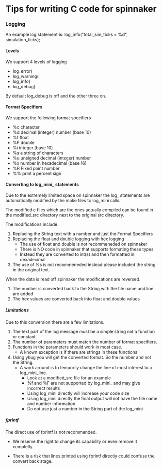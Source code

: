 # Tips for writing C code for spinnaker

### Logging

An example log statement is:
log_info("total_sim_ticks = %d", simulation_ticks);

#### Levels
We support 4 levels of logging
- log_error(
- log_warning(
- log_info(
- log_debug(

By default log_debug is off and the other three on.

#### Format Specifiers
We support the following format specifiers
- %c 	character
- %d 	decimal (integer) number (base 10)
- %f 	float
- %F    double
- %i 	integer (base 10)
- %s 	a string of characters
- %u 	unsigned decimal (integer) number
- %x 	number in hexadecimal (base 16)
- %R    Fixed point number
- %% 	print a percent sign

#### Converting to log_mini_ statements

Due to the extremely limited space on spinnaker the log_ statements are automatically modified by the make files to log_mini calls.

The modified c files which are the ones actually compiled can be found in the modified_src directory next to the original src directory.

The modifications include.
1. Replacing the String text with a number and just the Format Specifiers
2. Replacing the float and double logging with hex logging
   - The use of float and double is not recommeneded on spinnaker
   - There is NO code in spinnaker that supports formating these types
   - Instead they are converted to int(s) and then formatted in dexadecimal
3. The use of %s is not recommeneded instead please included the string in the original text.

When the data is read off spinnaker the modifications are reversed.
1. The number is converted back to the String with the file name and line are added
3. The hex values are converted back into float and double values

##### Limitations
Due to this conversion there are a few limitations.
1. The text part of the log message must be a simple string not a function or constant.
2. The number of parameters must match the number of format specifiers.
3. Functions in the parameters should work in most case. 
   - A known exception is if there are strings in these functions
4. Using ybug you will get the converted format. So the number and not the String.
   - A work around is to temporily change the line of most interest to a log_mini_line.  
     - Look at a modified_src file for an example
     - %f and %F are not supported by log_mini_ and may give incorrect results
     - Using log_mini directly will increase your code size
     - Using log_mini directly the final output will not have the file name and number information.
     - Do not use just a number in the String part of the log_mini

##### fprintf
The direct use of fprintf is not recommended.
 
- We reserve the right to change its capability or even remove it completly. 

- There is a risk that lines printed using fprintf directly could confuse the convert back stage. 


